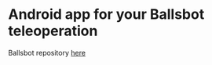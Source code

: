 # Android app for your Ballsbot teleoperation

Ballsbot repository [here](https://github.com/jumpercc/ballsbot)